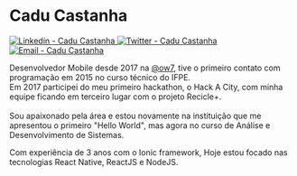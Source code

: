 
<h1 >
   Cadu Castanha
</h1>

<p>
  <a href="https://www.linkedin.com/in/carlos-eduardo-castanha-a93153108/" target="_blank" >
    <img alt="Linkedin - Cadu Castanha" src="https://img.shields.io/badge/Linkedin--%23F8952D?style=social&logo=linkedin">
  </a>
  <a href="https://twitter.com/cadu_castanha" target="_blank" >
    <img alt="Twitter - Cadu Castanha" src="https://img.shields.io/badge/Twitter--%23F8952D?style=social&logo=twitter">
  </a>
  <a href="mailto:caducastanha@gmail.com" target="_blank" >
    <img alt="Email - Cadu Castanha" src="https://img.shields.io/badge/Email--%23F8952D?style=social&logo=gmail">
  </a>
</p>

<p>
 Desenvolvedor Mobile desde 2017 na <a class="user-mention" data-hovercard-type="user" data-hovercard-url="/users/ow7/hovercard" data-octo-click="hovercard-link-click" data-octo-dimensions="link_type:self" href="https://github.com/ow7">@ow7</a>, tive o primeiro contato com programação em 2015 no curso técnico do IFPE. <br /> Em 2017 participei do meu primeiro  hackathon, o Hack A City, com minha equipe ficando em terceiro lugar com o projeto Recicle+. 
   <br /><br />
   Sou apaixonado pela área e estou novamente na instituição que me apresentou o primeiro "Hello World", mas agora no curso de Análise e Desenvolvimento de Sistemas.
</p>
<p>
   Com experiência de 3 anos com o Ionic framework, Hoje estou focado nas tecnologias React Native, ReactJS e NodeJS.
</p>
